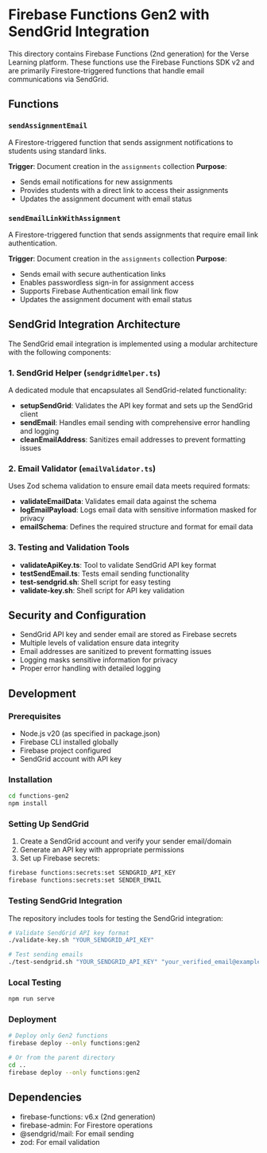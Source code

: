 # Firebase Functions Gen2 with SendGrid Integration

This directory contains Firebase Functions (2nd generation) for the Verse Learning platform. These functions use the Firebase Functions SDK v2 and are primarily Firestore-triggered functions that handle email communications via SendGrid.

## Functions

### `sendAssignmentEmail`

A Firestore-triggered function that sends assignment notifications to students using standard links.

**Trigger**: Document creation in the `assignments` collection
**Purpose**:
- Sends email notifications for new assignments
- Provides students with a direct link to access their assignments
- Updates the assignment document with email status

### `sendEmailLinkWithAssignment`

A Firestore-triggered function that sends assignments that require email link authentication.

**Trigger**: Document creation in the `assignments` collection
**Purpose**:
- Sends email with secure authentication links
- Enables passwordless sign-in for assignment access
- Supports Firebase Authentication email link flow
- Updates the assignment document with email status

## SendGrid Integration Architecture

The SendGrid email integration is implemented using a modular architecture with the following components:

### 1. SendGrid Helper (`sendgridHelper.ts`)

A dedicated module that encapsulates all SendGrid-related functionality:

- **setupSendGrid**: Validates the API key format and sets up the SendGrid client
- **sendEmail**: Handles email sending with comprehensive error handling and logging
- **cleanEmailAddress**: Sanitizes email addresses to prevent formatting issues

### 2. Email Validator (`emailValidator.ts`)

Uses Zod schema validation to ensure email data meets required formats:

- **validateEmailData**: Validates email data against the schema
- **logEmailPayload**: Logs email data with sensitive information masked for privacy
- **emailSchema**: Defines the required structure and format for email data

### 3. Testing and Validation Tools

- **validateApiKey.ts**: Tool to validate SendGrid API key format
- **testSendEmail.ts**: Tests email sending functionality
- **test-sendgrid.sh**: Shell script for easy testing
- **validate-key.sh**: Shell script for API key validation

## Security and Configuration

- SendGrid API key and sender email are stored as Firebase secrets
- Multiple levels of validation ensure data integrity
- Email addresses are sanitized to prevent formatting issues
- Logging masks sensitive information for privacy
- Proper error handling with detailed logging

## Development

### Prerequisites

- Node.js v20 (as specified in package.json)
- Firebase CLI installed globally
- Firebase project configured
- SendGrid account with API key

### Installation

```bash
cd functions-gen2
npm install
```

### Setting Up SendGrid

1. Create a SendGrid account and verify your sender email/domain
2. Generate an API key with appropriate permissions
3. Set up Firebase secrets:

```bash
firebase functions:secrets:set SENDGRID_API_KEY
firebase functions:secrets:set SENDER_EMAIL
```

### Testing SendGrid Integration

The repository includes tools for testing the SendGrid integration:

```bash
# Validate SendGrid API key format
./validate-key.sh "YOUR_SENDGRID_API_KEY"

# Test sending emails
./test-sendgrid.sh "YOUR_SENDGRID_API_KEY" "your_verified_email@example.com"
```

### Local Testing

```bash
npm run serve
```

### Deployment

```bash
# Deploy only Gen2 functions
firebase deploy --only functions:gen2

# Or from the parent directory
cd ..
firebase deploy --only functions:gen2
```

## Dependencies

- firebase-functions: v6.x (2nd generation)
- firebase-admin: For Firestore operations
- @sendgrid/mail: For email sending
- zod: For email validation 